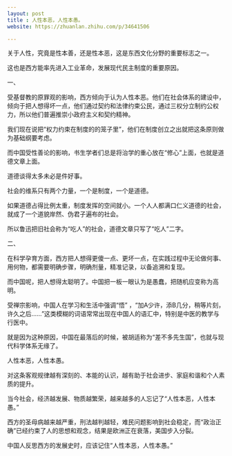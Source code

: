 ```yaml
---
layout: post
title : 人性本恶，人性本愚。
website: https://zhuanlan.zhihu.com/p/34641506

---
```


关于人性，究竟是性本善，还是性本恶，这是东西文化分野的重要标志之一。

这也是西方能率先进入工业革命，发展现代民主制度的重要原因。

一、

受基督教的原罪观的影响，西方倾向于认为人性本恶。他们在社会体系的建设中，倾向于把人想得坏一点，他们通过契约和法律约束公民，通过三权分立制约公权力，所以他们普遍推崇小政府主义和契约精神。

我们现在说把“权力约束在制度的的笼子里”，他们在制度创立之出就把这条原则做为基础纲要考虑。

而中国受性善论的影响，书生学者们总是将治学的重心放在“修心”上面，也就是道德文章上面。

道德谈得太多未必是件好事。

社会的维系只有两个力量，一个是制度，一个是道德。

如果道德占得比例太重，制度发挥的空间就小。一个人人都满口仁义道德的社会，就成了一个道貌岸然、伪君子遍布的社会。

所以鲁迅把旧社会称为“吃人”的社会，道德文章只写了“吃人”二字。

二、

在科学孕育方面，西方把人想得更傻一点、更坏一点，在实践过程中无论做何事、用何物，都需要明确步骤，明确剂量，精准记录，以备追溯和复现。

而中国呢，把人想得太聪明了。中国把一板一眼认为是愚蠢，把随机应变称为高明。

受禅宗影响，中国人在学习和生活中强调“悟” ，“加A少许，添B几分，稍等片刻，许久之后……”这类模糊的词语常常出现在中国人的语汇中，特别是中医的教学与行医中。

就是因为这种原因，中国在最落后的时候，被胡适称为“差不多先生国”，也就与现代科学体系无缘了。



人性本恶，人性本愚。

对这条客观规律越有深刻的、本能的认识，越有助于社会进步、家庭和谐和个人素质的提升。



当今社会，经济越发展、物质越繁荣，越来越多的人忘记了“人性本恶，人性本愚。”

西方的圣母病越来越严重，刑法越判越轻，难民问题影响到社会稳定，而“政治正确”已经约束了人的思想和观念，结果是欧洲正在衰落，美国步入分裂。

中国人反思西方的发展史时，应该记住“人性本恶，人性本愚。”

